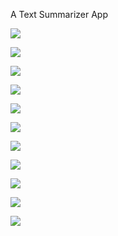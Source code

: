 A Text Summarizer App

![](images/python.PNG)

![](images/ngrok.PNG)

 ![](images/splash.png)
 
 
 ![](images/SignUp.PNG)
 
 
 ![](images/login.PNG)
 
 ![](images/Forgot_PAssword.PNG)
 
 ![](images/photo.png)
 
 ![](images/get.PNG)
 
 ![](images/menu.png)
 
 ![](images/light_theme.png)
  
 ![](images/dark_theme.png)
 

